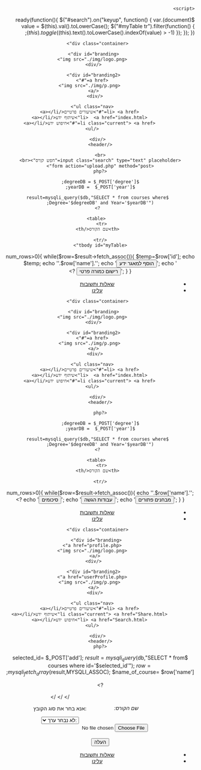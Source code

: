 <?php
     include('config.php');
?>
<!DOCTYPE html>
<html dir="rtl" lang="ar>
<head>
    <head>
    <link href="https://fonts.googleapis.com/css?family=Varela+Round" rel="stylesheet">
    <script src="https://ajax.googleapis.com/ajax/libs/jquery/3.2.1/jquery.min.js"></script>
     <script src="https://ajax.googleapis.com/ajax/libs/jquery/3.2.1/jquery.min.js"></script>
    <meta charset="utf-8">
    <meta name="viewport" content="width=device-width">
    <title>Acme Web Deisgn | Search Knowlage</title>
    <link rel="stylesheet" href="./css/style.css">

    <script>
  $(document).ready(function(){
  $("#search").on("keyup", function() {
    var value = $(this).val().toLowerCase();
    $("#myTable tr").filter(function() {
      $(this).toggle($(this).text().toLowerCase().indexOf(value) > -1)
    });
  });
});
    </script>
  </head>
  
  <body>
    <header>

      <div class="container">

         <div id="branding">
          <img src="./img/logo.png">
         </div>

         <div id="branding2">
          <a href="#">
            <img src="./img/p.png">
          </a> 
        </div>

          <ul class="nav">
            <li> <a href="#">שיעורים פרטיים</a></li>
            <li>  <a href="index.html">שיתוף ידע</a></li>
            <li class="current"> <a href="#">חיפוש ידע</a></li>
          </ul>

      </div>
    </header>
    
    <br>
    <input class="search" type="text" placeholder="חפש קןרס"><br>
    <form action="upload.php" method="post">
    <?php

    $degreeDB = $_POST['degree'];
    $yearDB =  $_POST['year'];
      
      $result=mysqli_query($db,"SELECT * from courses where Degree='$degreeDB' and Year='$yearDB'");
      ?>

       <table>
    <tr> 
      <th>שם הקורס</th>
     
    </tr>
    <tbody id="myTable">
<?php
      if ($result->num_rows>0){ 
                while($row=$result->fetch_assoc()){
                    $temp=$row['id'];
                    echo $temp;
                    echo '<tr><td>'.$row['name'].'</td>';
                    echo '<td><button class="button_1" type="submit" value="'.$temp.'" name="add">הוסף למאגר ידע</button>';
                    echo '<button class="button_1" type="submit" value="'.$temp.'" name="add"> רישום כמורה פרטי</button></td></tr>';

                }
            }

    ?>
  </tbody>
  </table>
</form>
  <footer>
          <ul class="nav">
            <li> <a href="FAQ.html">שאלות ותשובות</a></li>
            <li> <a href="#">עלינו</a></li>
          </ul>
    </footer>


</body>
</html>



<?php
     include('config.php');
?>


<!DOCTYPE html>
<html>
<head>
    <head>
    <link href="https://fonts.googleapis.com/css?family=Varela+Round" rel="stylesheet">
    <meta charset="utf-8">
    <meta name="viewport" content="width=device-width">
    <title>Acme Web Deisgn | Search Knowlage</title>
    <link rel="stylesheet" href="./css/style.css">


    
  </head>
  
  <body>
    <header>

      <div class="container">

         <div id="branding">
          <img src="./img/logo.png">
         </div>

         <div id="branding2">
          <a href="#">
            <img src="./img/p.png">
          </a> 
        </div>

          <ul class="nav">
            <li> <a href="#">שיעורים פרטיים</a></li>
            <li>  <a href="index.html">שיתוף ידע</a></li>
            <li class="current"> <a href="#">חיפוש ידע</a></li>
          </ul>

      </div>
    </header>

    <?php

    $degreeDB = $_POST['degree'];
    $yearDB =  $_POST['year'];
      
      $result=mysqli_query($db,"SELECT * from courses where Degree='$degreeDB' and Year='$yearDB'");
      ?>

       <table>
    <tr> 
      <th>שם הקורס</th>
     
    </tr>
<?php
      if ($result->num_rows>0){ 
                while($row=$result->fetch_assoc()){
                    echo '<tr><td>'.$row['name'].'</td>';
                    echo '<td><button type="button">סיכומים</button></td>';
                    echo '<td><button type="button">עבודות הגשה</button></td>';
                    echo '<td><button type="button"> מבחנים פתורים</button></td></tr>';
                }
            }

    ?>
  </table>

  <footer>
          <ul class="nav">
            <li> <a href="FAQ.html">שאלות ותשובות</a></li>
            <li> <a href="#">עלינו</a></li>
          </ul>
    </footer>


</body>
</html>
<?php
include('session.php');
?>

<!DOCTYPE html>
<html>
  <head>
    <link href="https://fonts.googleapis.com/css?family=Varela+Round" rel="stylesheet">
    <meta charset="utf-8">
    <meta name="viewport" content="width=device-width">
    <meta name="description" content="Affordable and professional web design">
	  <meta name="keywords" content="web design, affordable web design, professional web design">
  	<meta name="author" content="Brad Traversy">
    <title>TEACHY- אתר לחיפוש ושיתוף ידע</title>
    <link rel="stylesheet" href="./css/style.css">
    <link href="//netdna.bootstrapcdn.com/bootstrap/3.1.0/css/bootstrap.min.css" rel="stylesheet" id="bootstrap-css">
    <script src="//netdna.bootstrapcdn.com/bootstrap/3.1.0/js/bootstrap.min.js"></script>
    <script src="//code.jquery.com/jquery-1.11.1.min.js"></script>
    <style>
.user-row {
    margin-bottom: 14px;
}

.user-row:last-child {
    margin-bottom: 0;
}

.dropdown-user {
    margin: 13px 0;
    padding: 5px;
    height: 100%;
}

.dropdown-user:hover {
    cursor: pointer;
}

.table-user-information > tbody > tr {
    border-top: 1px solid rgb(221, 221, 221);
}

.table-user-information > tbody > tr:first-child {
    border-top: 0;
}


.table-user-information > tbody > tr > td {
    border-top: 0;
}
.toppad
{margin-top:20px;
}

	</style>
  </head>
  <body>
    <header>
      <div class="container">
        <div id="branding">
          <img src="./img/logo.png">
        </div>
        <nav>
          <ul>
           <li> <a href="">התנתק</a></li>
            <li> <a href="FAQ.html">שאלות ותשובות</a></li>
            <li> <a href="#">עלינו</a></li>
            <li class="current"> <a href="index.php">עמוד הבית</a></li>
			<li> <a href="Search1.html">חיפוש ידע</a></li>
			<li> <a href="Share1.html">שיתוף ידע</a></li>
			<li> <a href="">הפרופיל שלך</a></li>
          </ul>
        </nav>
      </div>
    </header>

<div class="container">
      <div class="row">
        <div class="col-xs-12 col-sm-12 col-md-6 col-lg-6 col-xs-offset-0 col-sm-offset-0 col-md-offset-3 col-lg-offset-3 toppad" >
   
          <div class="panel panel-info">
            <div class="panel-heading" style="padding:20px">
              <h3  class="panel-title" style="float:right">הפרופיל האישי שלך</h3>
            </div>
            <div class="panel-body">
              <div class="row">
                <div class="col-md-3 col-lg-3 " align="center"> <img alt="User Pic" src="https://zionna.mtacloud.co.il/fbtest/img/<?php echo $user_picture; ?>.jpg" class="img-circle img-responsive"> </div>
                <div class=" col-md-9 col-lg-9 "> 
                  <table class="table table-user-information">
                    <tbody>
                      <tr>
                        <td><?php echo $login_session; ?></td>
                        <td>:שם משתמש</td>
                      </tr>
                      <tr>
                        <td>06/23/2013</td>
                        <td>:טלפון</td>
                      </tr>
                      <tr>
                        <td><?php echo $user_credit; ?></td>
                        <td>:קרדיט</td>
                      </tr>
                         
                       <tr>
                        <td>:סטאטוס</td>
                        <td>Female</td>
                      </tr>
                        <tr>
                        <td>:השיעורים שלי</td>
                        <td>Kathmandu,Nepal</td>
                      </tr>
                     
                    </tbody>
                  </table>
                  
                  <a href="#" class="btn btn-primary">הצג את השיעורים שלי</a>
                  <a href="#" class="btn btn-primary">Team Sales Performance</a>
                </div>
              </div>
            </div>
            
          </div>
        </div>
      </div>
    </div>
     <footer>
      <p>נוצר ע״ רעון גל וציון האלופים &copy; 2018</p>
    </footer>
  </body>
</html>


  </body>
  </html>
  <?php
     include('config.php');
     include('session.php');
?>
<!DOCTYPE html>
<html>
<head>
    <head>
    <link href="https://fonts.googleapis.com/css?family=Varela+Round" rel="stylesheet">
    <meta charset="utf-8">
    <meta name="viewport" content="width=device-width">
    <meta http-equiv="content-type" content="text/html; charset=utf-8" />
	<title>TEACHY- אתר לחיפוש ושיתוף ידע</title>    
	<link rel="stylesheet" href="./css/style.css">
  <style>
 .form{
     
    background-color: #f2f2f2;
    padding: 10px;
    margin-bottom:100px;
    margin-top:80px;
    position:relative;
    margin-left:500px;
    color:black;
    font-weight:bold;
}
input[type=file]{
  margin left:70px;
}
input[type=text]{
  margin right:30px;
}
h6{
	float:right;
	margin-top: 30px;
	margin-right:150px;
}

</style>
  </head>
<body>
	<header>

      <div class="container">

       <div id="branding">
          <a href="profile.php">
          <img src="./img/logo.png">
        </a>
         </div>

         <div id="branding2">
          <a href="userProfile.php">
            <img src="./img/p.png">
          </a> 
        </div>

          <ul class="nav">
            <li> <a href="#">שיעורים פרטיים</a></li>
            <li class="current"> <a href="Share.html">שיתוף ידע</a></li>
            <li> <a href="Search.html">חיפוש ידע</a></li>
          </ul>

      </div>
    </header>
    <?php
$selected_id= $_POST['add'];
$result=mysqli_query($db,"SELECT * from courses where id='$selected_id'");
$row = mysqli_fetch_array($result,MYSQLI_ASSOC);
  $name_of_course= $row['name'];


?>
 <h6> שם הקורס: <?php echo $name_of_course; ?> </h6>
<form action="afterUpload.php" method='post' enctype="multipart/form-data" class="form">
<input name="courseName" type="hidden" value=<?php echo $name_of_course; ?> />
<input name="courseId" type="hidden" value=<?php echo $selected_id; ?>/>
<input name="user_id" type="hidden" value=<?php echo $user_id; ?> />
<p>:אנא בחר את סוג הקובץ</p>
<select required name="description_entered"> <br><br>
  <option value="">:לא נבחר ערך</option>
  <option value="עבודה">עבודה</option>
  <option value="סיכום">סיכום</option>
  <option value="סרטון הדרכה">סרטון הדרכה</option>
  <option value="מבחן פתור">מבחן פתור</option>
</select>
<div class="upload_b">
<input type="file" name="file"/><br><br>
</div>
<input type="submit" name="submit" value="העלה"/>

</form>
<footer>
          <ul class="nav">
            <li> <a href="FAQ.html">שאלות ותשובות</a></li>
            <li> <a href="#">עלינו</a></li>
          </ul>
    </footer>

</body>
</html>

 
